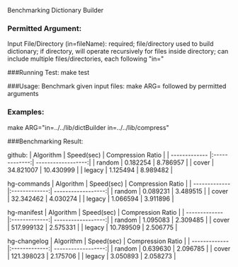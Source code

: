 Benchmarking Dictionary Builder

### Permitted Argument:
Input File/Directory (in=fileName): required; file/directory used to build dictionary; if directory, will operate recursively for files inside directory; can include multiple files/directories, each following "in="

###Running Test:
make test

###Usage:
Benchmark given input files: make ARG= followed by permitted arguments

### Examples:
make ARG="in=../../lib/dictBuilder in=../../lib/compress"

###Benchmarking Result:

github:
| Algorithm     | Speed(sec)    | Compression Ratio  |
| ------------- |:-------------:| ------------------:|
| random        | 0.182254      |  8.786957          |
| cover         | 34.821007     |  10.430999         |
| legacy        | 1.125494      |  8.989482          |

hg-commands
| Algorithm     | Speed(sec)    | Compression Ratio  |
| ------------- |:-------------:| ------------------:|
| random        | 0.089231      |  3.489515          |
| cover         | 32.342462     |  4.030274          |
| legacy        | 1.066594      |  3.911896          |

hg-manifest
| Algorithm     | Speed(sec)    | Compression Ratio  |
| ------------- |:-------------:| ------------------:|
| random        | 1.095083      |  2.309485          |
| cover         | 517.999132    |  2.575331          |
| legacy        | 10.789509     |  2.506775          |

hg-changelog
| Algorithm     | Speed(sec)    | Compression Ratio  |
| ------------- |:-------------:| ------------------:|
| random        | 0.639630      |  2.096785          |
| cover         | 121.398023    |  2.175706          |
| legacy        | 3.050893      |  2.058273          |
